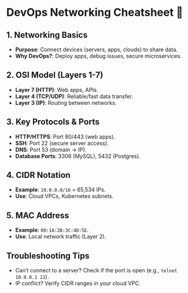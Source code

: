 # DevOps Networking Cheatsheet 📡

## 1. Networking Basics
- **Purpose**: Connect devices (servers, apps, clouds) to share data.
- **Why DevOps?**: Deploy apps, debug issues, secure microservices.

## 2. OSI Model (Layers 1-7)
- **Layer 7 (HTTP)**: Web apps, APIs.
- **Layer 4 (TCP/UDP)**: Reliable/fast data transfer.
- **Layer 3 (IP)**: Routing between networks.

## 3. Key Protocols & Ports
- **HTTP/HTTPS**: Port 80/443 (web apps).
- **SSH**: Port 22 (secure server access).
- **DNS**: Port 53 (domain → IP).
- **Database Ports**: 3306 (MySQL), 5432 (Postgres).

## 4. CIDR Notation
- **Example**: `10.0.0.0/16` = 65,534 IPs.
- **Use**: Cloud VPCs, Kubernetes subnets.

## 5. MAC Address
- **Example**: `00:1A:2B:3C:4D:5E`.
- **Use**: Local network traffic (Layer 2).

## Troubleshooting Tips
- Can’t connect to a server? Check if the port is open (e.g., `telnet 10.0.0.1 22`).
- IP conflict? Verify CIDR ranges in your cloud VPC.